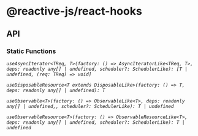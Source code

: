 # @reactive-js/react-hooks

## API

### Static Functions

*`useAsyncIterator<TReq, T>(factory: () => AsyncIteratorLike<TReq, T>, deps: readonly any[] | undefined, scheduler?: SchedulerLike): [T | undefined, (req: TReq) => void]`*

*`useDisposableResource<T extends DisposableLike>(factory: () => T, deps: readonly any[] | undefined): T `*

*`useObservable<T>(factory: () => ObservableLike<T>, deps: readonly any[] | undefined,, scheduler?: SchedulerLike): T | undefined`*

*`useObservableResource<T>(factory: () => ObservableResourceLike<T>, deps: readonly any[] | undefined, scheduler?: SchedulerLike): T | undefined`*

